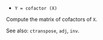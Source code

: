 * `Y = cofactor (X)`

Compute the matrix of cofactors of `X`.

See also: `ctranspose`, `adj`, `inv`.
